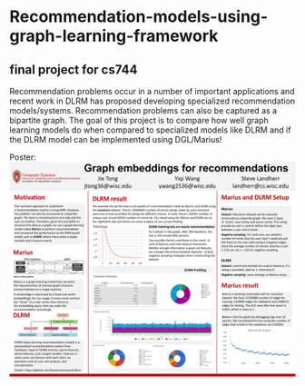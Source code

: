 # Recommendation-models-using-graph-learning-framework
## final project for cs744
Recommendation problems occur in a number of important applications and recent work in DLRM has proposed developing specialized recommendation models/systems. Recommendation problems can also be captured as a bipartite graph. The goal of this project is to compare how well graph learning models do when compared to specialized models like DLRM and if the DLRM model can be implemented using DGL/Marius!

Poster: ![poster](https://github.com/berniewang8177/Recommendation-models-using-graph-learning-framework/blob/main/YiqiWang-recommen.png)
